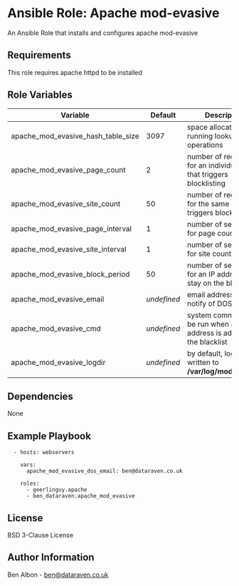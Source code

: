 Ansible Role: Apache mod-evasive
=========

An Ansible Role that installs and configures apache mod-evasive

Requirements
------------

This role requires apache httpd to be installed

Role Variables
--------------

|Variable|Default|Description|
|---|---|---|
|apache_mod_evasive_hash_table_size|3097|space allocated for running lookup operations|
|apache_mod_evasive_page_count|2|number of requests for an individual page that triggers blocklisting|
|apache_mod_evasive_site_count|50|number of requests for the same site that triggers blocklisting|
|apache_mod_evasive_page_interval|1|number of seconds for page count|
|apache_mod_evasive_site_interval|1|number of seconds for site count|
|apache_mod_evasive_block_period|50|number of seconds for an IP address to stay on the block list|
|apache_mod_evasive_email|*undefined*|email address to notify of DOS alerts|
|apache_mod_evasive_cmd|*undefined*|system command to be run when an IP address is added to the blacklist|
|apache_mod_evasive_logdir|*undefined*|by default, logs are written to **/var/log/mod_evasive**|

Dependencies
------------

None

Example Playbook
----------------

```
  - hosts: webservers
      
    vars:
      apache_mod_evasive_dos_email: ben@dataraven.co.uk
  
    roles:
      - geerlinguy.apache
      - ben_dataraven.apache_mod_evasive
```

License
-------

BSD 3-Clause License

Author Information
------------------

Ben Albon - ben@dataraven.co.uk
